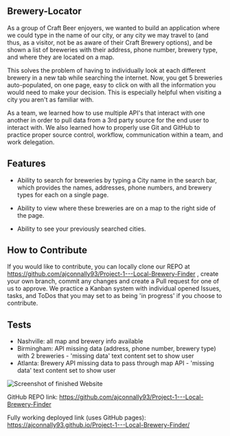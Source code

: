 ## Brewery-Locator

As a group of Craft Beer enjoyers, we wanted to build an application where we could type in the name of our city, or any city we may travel to (and thus, as a visitor, not be as aware of their Craft Brewery options), and be shown a list of breweries with their address, phone number, brewery type, and where they are located on a map.

This solves the problem of having to individually look at each different brewery in a new tab while searching the internet. Now, you get 5 breweries auto-populated, on one page, easy to click on with all the information you would need to make your decision. This is especially helpful when visiting a city you aren't as familiar with.

As a team, we learned how to use multiple API's that interact with one another in order to pull data from a 3rd party source for the end user to interact with. We also learned how to properly use Git and GitHub to practice proper source control, workflow, communication within a team, and work delegation.


## Features

* Ability to search for breweries by typing a City name in the search bar, which provides the names, addresses, phone numbers, and brewery types for each on a single page. 

* Ability to view where these breweries are on a map to the right side of the page.

* Ability to see your previously searched cities.

## How to Contribute

If you would like to contribute, you can locally clone our REPO at https://github.com/ajconnally93/Project-1---Local-Brewery-Finder , create your own branch, commit any changes and create a Pull request for one of us to approve. We practice a Kanban system with individual opened Issues, tasks, and ToDos that you may set to as being 'in progress' if you choose to contribute.

## Tests

* Nashville: all map and brewery info available
* Birmingham: API missing data (address, phone number, brewery type) with 2 breweries - 'missing data' text content set to show user
* Atlanta: Brewery API missing data to pass through map API - 'missing data' text content set to show user


![Screenshot of finished Website](https://i.imgur.com/sL411L2.png)

GitHub REPO link: https://github.com/ajconnally93/Project-1---Local-Brewery-Finder

Fully working deployed link (uses GitHub pages): https://ajconnally93.github.io/Project-1---Local-Brewery-Finder/